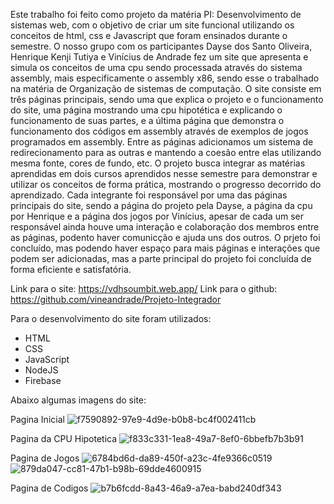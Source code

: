 Este trabalho foi feito como projeto da matéria PI: Desenvolvimento de sistemas web, com o objetivo de criar um site funcional utilizando os conceitos de html, css e Javascript que foram ensinados durante o semestre. O nosso grupo com os participantes Dayse dos Santo Oliveira, Henrique Kenji Tutiya e Vinícius de Andrade fez um site que apresenta e simula os conceitos de uma cpu sendo processada através do sistema assembly, mais especificamente o assembly x86, sendo esse o trabalhado na matéria de Organização de sistemas de computação.
O site consiste em três páginas principais, sendo uma que explica o projeto e o funcionamento do site, uma página mostrando uma cpu hipotética e explicando o funcionamento de suas partes, e a última página que demonstra o funcionamento dos códigos em assembly através de exemplos de jogos programados em assembly. Entre as páginas adicionamos um sistema de redirecionamento para as outras e mantendo a coesão entre elas utilizando mesma fonte, cores de fundo, etc.
O projeto busca integrar as matérias aprendidas em dois cursos aprendidos nesse semestre para demonstrar e utilizar os conceitos de forma prática, mostrando o progresso decorrido do aprendizado.
Cada integrante foi responsável por uma das páginas principais do site, sendo a página do projeto pela Dayse, a página da cpu por Henrique e a página dos jogos por Vinícius, apesar de cada um ser responsável ainda houve uma interação e colaboração dos membros entre as páginas, podento haver comunicção e ajuda uns dos outros.
O prjeto foi concluído, mas podendo haver espaço para mais páginas e interações que podem ser adicionadas, mas a parte principal do projeto foi concluída de forma eficiente e satisfatória.

Link para o site: https://vdhsoumbit.web.app/
Link para o github: https://github.com/vineandrade/Projeto-Integrador

Para o desenvolvimento do site foram utilizados:
- HTML
- CSS
- JavaScript
- NodeJS
- Firebase

Abaixo algumas imagens do site:

Pagina Inicial
![f7590892-97e9-4d9e-b0b8-bc4f002411cb](https://github.com/user-attachments/assets/f6cb12ea-794a-4ed7-aee0-324b88a84a7d)

Pagina da CPU Hipotetica
![f833c331-1ea8-49a7-8ef0-6bbefb7b3b91](https://github.com/user-attachments/assets/ae5ee5f2-c98c-4fc3-9976-a7d2269a3c79)

Pagina de Jogos
![6784bd6d-da89-450f-a23c-4fe9366c0519](https://github.com/user-attachments/assets/6c6253b8-fd2e-470d-8612-c0abd8c7a671)
![879da047-cc81-47b1-b98b-69dde4600915](https://github.com/user-attachments/assets/cb0f22d8-548c-4a34-a206-c3da9bbcc0a0)

Pagina de Codigos
![b7b6fcdd-8a43-46a9-a7ea-babd240df343](https://github.com/user-attachments/assets/b264b642-8bef-4b93-b3b4-d97e68f18371)
